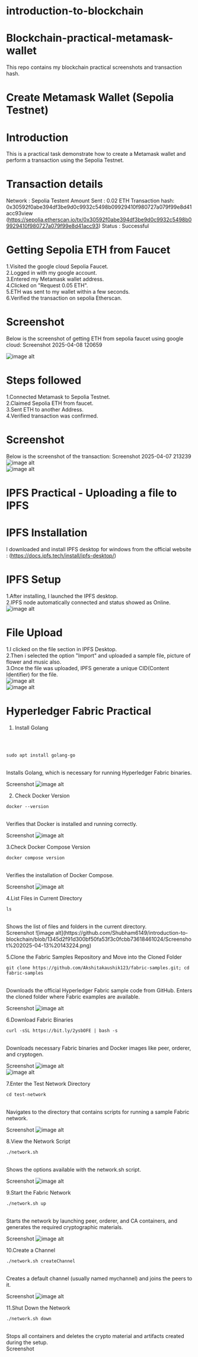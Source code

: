 # introduction-to-blockchain
# Blockchain-practical-metamask-wallet
This repo contains my blockchain practical screenshots and transaction hash.

# Create Metamask Wallet (Sepolia Testnet)
   # Introduction
This is a practical task demonstrate how to create a Metamask wallet and perform a transaction using the Sepolia Testnet.

# Transaction details
Network : Sepolia Testent Amount Sent : 0.02 ETH Transaction hash:
<br>
0x30592f0abe394df3be9d0c9932c5498b09929410f980727a079f99e8d41acc93view
<br>
(https://sepolia.etherscan.io/tx/0x30592f0abe394df3be9d0c9932c5498b09929410f980727a079f99e8d41acc93) Status : Successful

# Getting Sepolia ETH from Faucet
1.Visited the google cloud Sepolia Faucet.
<br>
2.Logged in with my google account.
<br>
3.Entered my Metamask wallet address.
<br>
4.Clicked on "Request 0.05 ETH".
<br>
5.ETH was sent to my wallet within a few seconds.
<br>
6.Verified the transaction on sepolia Etherscan.
# Screenshot
Below is the screenshot of getting ETH from sepolia faucet using google cloud: Screenshot 2025-04-08 120659

![image alt](https://github.com/Shubham6149/introduction-to-blockchain/blob/c419c994e1b294e696eece66e8664d2b5c1f24eb/Screenshot%202025-04-08%20170241.png)
# Steps followed
1.Connected Metamask to Sepolia Testnet.
<br>
2.Claimed Sepolia ETH from faucet.
<br>
3.Sent ETH to another Address.
<br>
4.Verified transaction was confirmed.
# Screenshot
Below is the screenshot of the transaction: Screenshot 2025-04-07 213239
<br>
![image alt](https://github.com/Shubham6149/introduction-to-blockchain/blob/eb92c420254fab1656962e38fe0fc3dd4407d60a/Screenshot%202025-04-08%20170404.png)
<br>
![image alt](https://github.com/Shubham6149/introduction-to-blockchain/blob/2b1b0bd2fd57b38edcb9ac65eedc251facc34a1a/Screenshot%202025-04-11%20081631.png)


# IPFS Practical - Uploading a file to IPFS
# IPFS Installation
I downloaded and install IPFS desktop for windows from the official website : (https://docs.ipfs.tech/install/ipfs-desktop/)

# IPFS Setup
1.After installing, I launched the IPFS desktop.
<br>
2.IPFS node automatically connected and status showed as Online.
<br>
![image alt](https://github.com/Shubham6149/introduction-to-blockchain/blob/180752cf40c31e3c7a3a8f53c9ac5aed9c81785d/Screenshot%20(2).png)


# File Upload
1.I clicked on the file section in IPFS Desktop.
<br>
2.Then i selected the option "Import" and uploaded a sample file, picture of flower and music also.
<br>
3.Once the file was uploaded, IPFS generate a unique CID(Content Identifier) for the file.
<br>
![image alt](https://github.com/Shubham6149/introduction-to-blockchain/blob/6df133f50023617a56eb99b49d9172e02148f40b/Screenshot%20(5).png)
<br>
![image alt](https://github.com/Shubham6149/introduction-to-blockchain/blob/a1b48d3f6eb73d8270b04ccf6c3f69306faf3336/Screenshot%20(4).png)





# Hyperledger Fabric Practical
1. Install Golang
 <br>

```

sudo apt install golang-go
```

<br>
Installs Golang, which is necessary for running Hyperledger Fabric binaries.
<br>

Screenshot
![image alt](https://github.com/Shubham6149/introduction-to-blockchain/blob/e38de3438849018b3853100088275a071ea9990d/Screenshot%202025-04-13%20143125.png)

2. Check Docker Version
```
docker --version
```
<br>
Verifies that Docker is installed and running correctly.
<br>

Screenshot
![image alt](https://github.com/Shubham6149/introduction-to-blockchain/blob/a51ddc26719a0b9bdd0b5ba355acdeb0cc93c2d8/Screenshot%202025-04-13%20143202.png)

3.Check Docker Compose Version
```
docker compose version
```
<br>
Verifies the installation of Docker Compose.
<br>

Screenshot
![image alt](https://github.com/Shubham6149/introduction-to-blockchain/blob/734e23a30bd221490c1f90a5a74c6a59b6d57fa8/Screenshot%202025-04-13%20143214.png)

4.List Files in Current Directory
```
ls
```
<br>
Shows the list of files and folders in the current directory.
<br>
Screenshot
![image alt](https://github.com/Shubham6149/introduction-to-blockchain/blob/1345d2f91d300bf50fa53f3c0fcbb73618461024/Screenshot%202025-04-13%20143224.png)

5.Clone the Fabric Samples Repository and Move into the Cloned Folder
```
git clone https://github.com/Akshitakaushik123/fabric-samples.git; cd fabric-samples
```
<br>
Downloads the official Hyperledger Fabric sample code from GitHub. Enters the cloned folder where Fabric examples are available.
<br>

Screenshot
![image alt](https://github.com/Shubham6149/introduction-to-blockchain/blob/c60d163704080172d9d9dde2420abb47b3e7b90c/Screenshot%202025-04-13%20143238.png)

6.Download Fabric Binaries
```
curl -sSL https://bit.ly/2ysbOFE | bash -s
```
<br>
Downloads necessary Fabric binaries and Docker images like peer, orderer, and cryptogen.
<br>

Screenshot
![image alt](https://github.com/Shubham6149/introduction-to-blockchain/blob/4a7126e7a7a47282e593adb268b226e38f9f93b3/Screenshot%202025-04-13%20143250.png)
<br>
![image alt](https://github.com/Shubham6149/introduction-to-blockchain/blob/06274ff129fbb8833dfb4d70e7af24e23f9ed336/Screenshot%202025-04-13%20143339.png)

7.Enter the Test Network Directory
```
cd test-network
```
<br>
Navigates to the directory that contains scripts for running a sample Fabric network.
<br>

Screenshot
![image alt](https://github.com/Shubham6149/introduction-to-blockchain/blob/6135b4d97defaf4ffc4fe124fa8fb0d40d71587c/Screenshot%202025-04-13%20143416.png)

8.View the Network Script
```
./network.sh
```
<br>
Shows the options available with the network.sh script.
<br>

Screenshot
![image alt](https://github.com/Shubham6149/introduction-to-blockchain/blob/8c17d5c5768067011c18c198eee4f174c3a153e8/Screenshot%202025-04-13%20143444.png)

9.Start the Fabric Network
```
./network.sh up
```
<br>
Starts the network by launching peer, orderer, and CA containers, and generates the required cryptographic materials.
<br>

Screenshot
![image alt](https://github.com/Shubham6149/introduction-to-blockchain/blob/955425f88caa472c8df9ed3118ee7a485b7a3978/Screenshot%202025-04-13%20143454.png)

10.Create a Channel
```
./network.sh createChannel
```
<br>
Creates a default channel (usually named mychannel) and joins the peers to it.
<br>

Screenshot
![image alt](https://github.com/Shubham6149/introduction-to-blockchain/blob/ed6c7d843c0dcd00ba27314a54ab6030aaa81e80/Screenshot%202025-04-13%20143507.png)

11.Shut Down the Network
```
./network.sh down
```
<br>
Stops all containers and deletes the crypto material and artifacts created during the setup.
<br>
Screenshot








